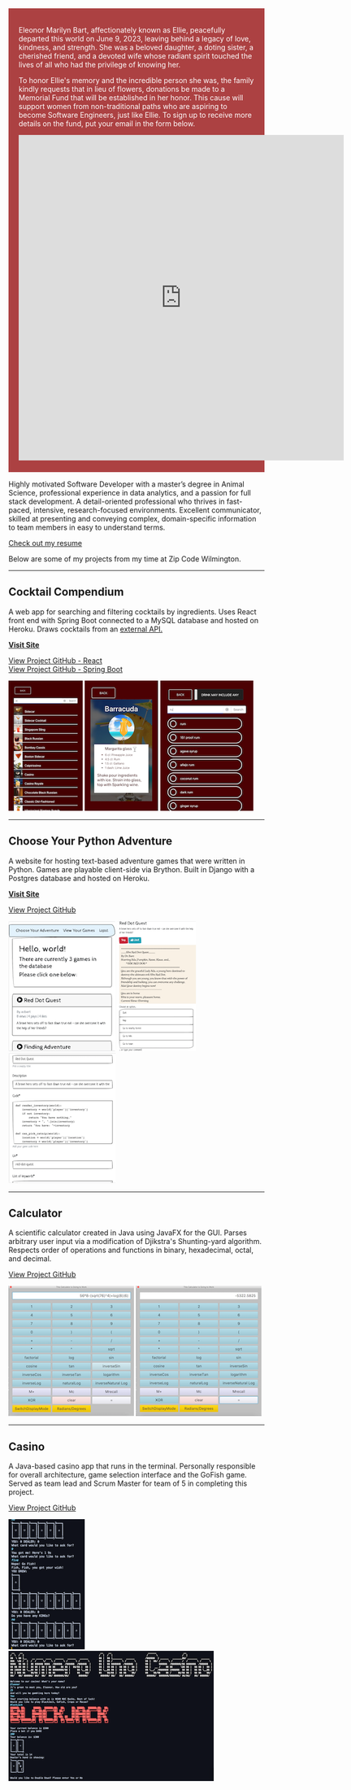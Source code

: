 <div style="padding: 20px; background-color: #ac4142; color: white; margin-bottom: 15px;">
  <p>Eleonor Marilyn Bart, affectionately known as Ellie, peacefully departed this world on June 9, 2023, leaving behind a legacy of love, kindness, and strength. She was a beloved daughter, a doting sister, a cherished friend, and a devoted wife whose radiant spirit touched the lives of all who had the privilege of knowing her.</p>
  
  <p>To honor Ellie's memory and the incredible person she was, the family kindly requests that in lieu of flowers, donations be made to a Memorial Fund that will be established in her honor. This cause will support women from non-traditional paths who are aspiring to become Software Engineers, just like Ellie. To sign up to receive more details on the fund, put your email in the form below.</p>
    <iframe src="https://docs.google.com/forms/d/e/1FAIpQLSf_9nmILNXE3MRVjum5_JdosqDboMkHrT60MSvcA1Y4bh0kvQ/viewform?embedded=true" width="640" height="640" frameborder="0" marginheight="0" marginwidth="0">Loading…</iframe>
</div>

Highly motivated Software Developer with a master’s degree in Animal Science, professional experience in data analytics, and a passion for full stack development. A detail-oriented professional who thrives in fast-paced, intensive, research-focused environments. Excellent communicator, skilled at presenting and conveying complex, domain-specific information to team members in easy to understand terms.  

[Check out my resume](EleonorBartResume.pdf)

Below are some of my projects from my time at Zip Code Wilmington.
<hr>

## Cocktail Compendium

A web app for searching and filtering cocktails by ingredients. Uses React front end with Spring Boot connected to a MySQL database and hosted on Heroku. Draws cocktails from an [external API.](https://www.thecocktaildb.com/api.php) 

**[Visit Site](https://cocktail-compendium.herokuapp.com/)**

[View Project GitHub - React](https://github.com/ElBell/CocktailReact)<br/>
[View Project GitHub - Spring Boot](https://github.com/ElBell/CocktailSpringBoot)  

[![Screenshot of DrinkList](Pictures/DrinkList.png)](https://raw.githubusercontent.com/ElBell/ElBell.github.io/master/Pictures/DrinkListLarge.png)
[![Screenshot of Drink](Pictures/Drink.png)](https://raw.githubusercontent.com/ElBell/ElBell.github.io/master/Pictures/DrinkLarge.png)
[![Screenshot of Drink with Ingredients](Pictures/IngredientList.png)](https://raw.githubusercontent.com/ElBell/ElBell.github.io/master/Pictures/IngredientListLarge.png)

<hr>

## Choose Your Python Adventure
A website for hosting text-based adventure games that were written in Python. Games are playable client-side via Brython. Built in Django with a Postgres database and hosted on Heroku. 

**[Visit Site](https://choose-your-python-adventure.herokuapp.com/)**

[View Project GitHub](https://github.com/ElBell/ChooseYourAdventure)

[![Screenshot of HomePage](Pictures/HomePage.png)](https://raw.githubusercontent.com/ElBell/ElBell.github.io/master/Pictures/HomePageLarge.png)
[![Screenshot of PlayGame](Pictures/PlayGame.png)](https://raw.githubusercontent.com/ElBell/ElBell.github.io/master/Pictures/PlayGameLarge.png)
[![Screenshot of EditGame](Pictures/EditGame.png)](https://raw.githubusercontent.com/ElBell/ElBell.github.io/master/Pictures/EditGameLarge.png)

<hr>

## Calculator
A scientific calculator created in Java using JavaFX for the GUI. Parses arbitrary user input via a modification of Djikstra's Shunting-yard algorithm. Respects order of operations and functions in binary, hexadecimal, octal, and decimal.

[View Project GitHub](https://github.com/ElBell/Calculator)

[![Screenshot of Equation](Pictures/CalcEquation.png)](https://raw.githubusercontent.com/ElBell/ElBell.github.io/master/Pictures/CalcEquationLarge.png)
[![Screenshot of Answer](Pictures/CalcAnswer.png)](https://raw.githubusercontent.com/ElBell/ElBell.github.io/master/Pictures/CalcAnswerLarge.png)

<hr>

## Casino
A Java-based casino app that runs in the terminal. Personally responsible for overall architecture, game selection interface and the GoFish game. Served as team lead and Scrum Master for team of 5 in completing this project.

[View Project GitHub](https://github.com/ElBell/Maven.Casino)

[![Screenshot of GoFish](Pictures/GoFish.png)](https://raw.githubusercontent.com/ElBell/ElBell.github.io/master/Pictures/GoFishLarge.png)
[![Screenshot of Casino Opening](Pictures/CasinoOpening.png)](https://raw.githubusercontent.com/ElBell/ElBell.github.io/master/Pictures/CasinoOpeningLarge.png)

